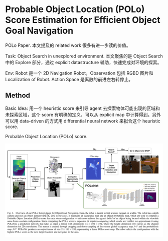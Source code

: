 # Probable Object Location (POLo) Score Estimation for Efficient Object Goal Navigation
POLo Paper. 本文提及的 related work 很多有进一步读的价值。

Task:
Object Search in unexplored environment. 本文聚焦的是 Object Search 中的 Explore 部分，通过 explicit datastructure 辅助，快速完成对环境的探索。

Env:
Robot 是一个 2D Navigation Robot，Observation 包括 RGBD 图片和 Localization of Robot. Action Space 是离散的前进左右转停止。

## Method
Basic Idea: 用一个 heuristic score 来引导 agent 去探索物体可能出现的区域和未探索区域，这个 score 有明确的定义，可以从 explicit map 中计算得到。另外可以用 data-driven 的方式用 differential neural network 来拟合这个 heuristic score.

Probable Object Location (POLo) score.

![](../imgs/POLo.png)